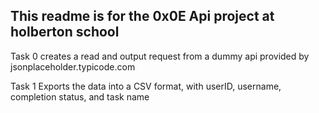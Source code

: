 ## This readme is for the 0x0E Api project at holberton school

Task 0 creates a read and output request from a dummy api provided by jsonplaceholder.typicode.com

Task 1 Exports the data into a CSV format, with userID, username, completion status, and task name
